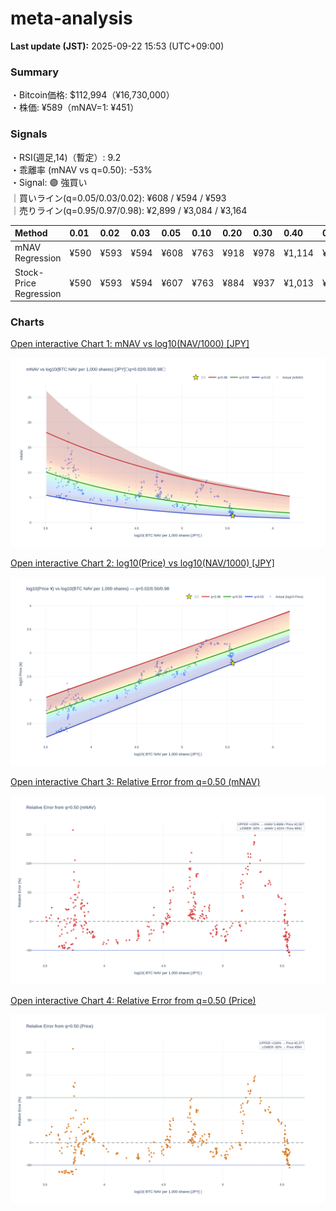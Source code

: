 # meta-analysis


<!--REPORT:START-->
**Last update (JST):** 2025-09-22 15:53 (UTC+09:00)

### Summary
・Bitcoin価格: $112,994（¥16,730,000）  
・株価: ¥589（mNAV=1: ¥451）

### Signals
・RSI(週足,14)（暫定）: 9.2  
・乖離率 (mNAV vs q=0.50): -53%  
・Signal: 🟣 強買い  
｜買いライン(q=0.05/0.03/0.02): ¥608 / ¥594 / ¥593  
｜売りライン(q=0.95/0.97/0.98): ¥2,899 / ¥3,084 / ¥3,164

| Method                 | 0.01   | 0.02   | 0.03   | 0.05   | 0.10   | 0.20   | 0.30   | 0.40   | 0.50   | 0.60   | 0.70   | 0.80   | 0.90   | 0.95   | 0.97   | 0.98   | 0.99   |
|:-----------------------|:-------|:-------|:-------|:-------|:-------|:-------|:-------|:-------|:-------|:-------|:-------|:-------|:-------|:-------|:-------|:-------|:-------|
| mNAV Regression        | ¥590   | ¥593   | ¥594   | ¥608   | ¥763   | ¥918   | ¥978   | ¥1,114 | ¥1,284 | ¥1,443 | ¥1,624 | ¥2,146 | ¥2,653 | ¥2,899 | ¥3,084 | ¥3,164 | ¥3,126 |
| Stock-Price Regression | ¥590   | ¥593   | ¥594   | ¥607   | ¥763   | ¥884   | ¥937   | ¥1,013 | ¥1,189 | ¥1,268 | ¥1,449 | ¥2,029 | ¥2,405 | ¥2,648 | ¥2,603 | ¥2,836 | ¥2,850 |

### Charts
[Open interactive Chart 1: mNAV vs log10(NAV/1000) [JPY]](https://tkzm240.github.io/meta-analysis/fig1.html)

![fig1](assets/fig1.png)

[Open interactive Chart 2: log10(Price) vs log10(NAV/1000) [JPY]](https://tkzm240.github.io/meta-analysis/fig2.html)

![fig2](assets/fig2.png)

[Open interactive Chart 3: Relative Error from q=0.50 (mNAV)](https://tkzm240.github.io/meta-analysis/fig3.html)

![fig3](assets/fig3.png)

[Open interactive Chart 4: Relative Error from q=0.50 (Price)](https://tkzm240.github.io/meta-analysis/fig4.html)

![fig4](assets/fig4.png)
<!--REPORT:END-->
